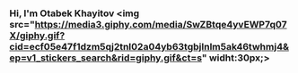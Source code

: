 ### Hi, l'm Otabek Khayitov <img src="https://media3.giphy.com/media/SwZBtqe4yvEWP7q07X/giphy.gif?cid=ecf05e47f1dzm5qj2tnl02a04yb63tgbjlnlm5ak46twhmj4&ep=v1_stickers_search&rid=giphy.gif&ct=s" widht:30px;>


